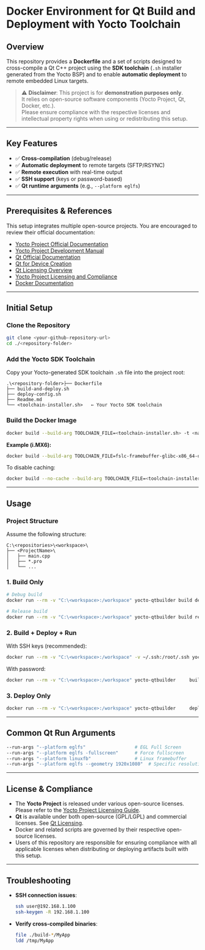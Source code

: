 # Docker Environment for Qt Build and Deployment with Yocto Toolchain

## Overview

This repository provides a **Dockerfile** and a set of scripts designed to cross-compile a Qt C++ project using the **SDK toolchain** (`.sh` installer generated from the Yocto BSP) and to enable **automatic deployment** to remote embedded Linux targets.

> ⚠️ **Disclaimer**: This project is for **demonstration purposes only**.  
> It relies on open-source software components (Yocto Project, Qt, Docker, etc.).  
> Please ensure compliance with the respective licenses and intellectual property rights when using or redistributing this setup.

---

## Key Features

- ✅ **Cross-compilation** (debug/release)
- ✅ **Automatic deployment** to remote targets (SFTP/RSYNC)
- ✅ **Remote execution** with real-time output
- ✅ **SSH support** (keys or password-based)
- ✅ **Qt runtime arguments** (e.g., `--platform eglfs`)

---

## Prerequisites & References

This setup integrates multiple open-source projects. You are encouraged to review their official documentation:

- [Yocto Project Official Documentation](https://docs.yoctoproject.org/)  
- [Yocto Project Development Manual](https://docs.yoctoproject.org/dev-manual/)  
- [Qt Official Documentation](https://doc.qt.io/)  
- [Qt for Device Creation](https://doc.qt.io/QtForDeviceCreation/index.html)  
- [Qt Licensing Overview](https://www.qt.io/licensing/)  
- [Yocto Project Licensing and Compliance](https://docs.yoctoproject.org/ref-manual/ref-manual.html#license-compliance)  
- [Docker Documentation](https://docs.docker.com/)  

---

## Initial Setup

### Clone the Repository
```bash
git clone <your-github-repository-url>
cd ./<repository-folder>
```

### Add the Yocto SDK Toolchain
Copy your Yocto-generated SDK toolchain `.sh` file into the project root:

```
.\<repository-folder>├── Dockerfile
├── build-and-deploy.sh
├── deploy-config.sh
├── Readme.md
└── <toolchain-installer.sh>   ← Your Yocto SDK toolchain
```

### Build the Docker Image
```bash
docker build --build-arg TOOLCHAIN_FILE=<toolchain-installer.sh> -t <name>-qtbuilder .
```

**Example (i.MX6):**
```bash
docker build --build-arg TOOLCHAIN_FILE=fslc-framebuffer-glibc-x86_64-qt-image-armv7at2hf-neon-toolchain-2.3.sh -t yocto-qtbuilder .
```

To disable caching:
```bash
docker build --no-cache --build-arg TOOLCHAIN_FILE=<toolchain-installer.sh> -t <name>-qtbuilder .
```

---

## Usage

### Project Structure
Assume the following structure:

```
C:\<repositories>\<workspace>\
├── <ProjectName>\
│   ├── main.cpp
│   ├── *.pro
│   └── ...
```

### 1. Build Only
```bash
# Debug build
docker run --rm -v "C:\<workspace>:/workspace" yocto-qtbuilder build debug

# Release build
docker run --rm -v "C:\<workspace>:/workspace" yocto-qtbuilder build release
```

### 2. Build + Deploy + Run
With SSH keys (recommended):
```bash
docker run --rm -v "C:\<workspace>:/workspace" -v ~/.ssh:/root/.ssh yocto-qtbuilder     build-deploy release     --ip 192.168.1.100     --user pi     --run-args "--platform eglfs"
```

With password:
```bash
docker run --rm -v "C:\<workspace>:/workspace" yocto-qtbuilder     build-deploy debug     --ip 192.168.1.100     --user root     --password mypassword     --run-args "--platform eglfs -fullscreen"
```

### 3. Deploy Only
```bash
docker run --rm -v "C:\<workspace>:/workspace" yocto-qtbuilder     deploy /workspace/<ProjectName>-build-<kit>-release/<executable>     --ip 192.168.1.100     --run-args "--platform eglfs"
```

---

## Common Qt Run Arguments

```bash
--run-args "--platform eglfs"                  # EGL Full Screen
--run-args "--platform eglfs -fullscreen"      # Force fullscreen
--run-args "--platform linuxfb"                # Linux framebuffer
--run-args "--platform eglfs --geometry 1920x1080"  # Specific resolution
```

---

## License & Compliance

- The **Yocto Project** is released under various open-source licenses. Please refer to the [Yocto Project Licensing Guide](https://docs.yoctoproject.org/ref-manual/ref-manual.html#license-compliance).
- **Qt** is available under both open-source (GPL/LGPL) and commercial licenses. See [Qt Licensing](https://www.qt.io/licensing/).
- Docker and related scripts are governed by their respective open-source licenses.
- Users of this repository are responsible for ensuring compliance with all applicable licenses when distributing or deploying artifacts built with this setup.

---

## Troubleshooting

- **SSH connection issues**:  
  ```bash
  ssh user@192.168.1.100
  ssh-keygen -R 192.168.1.100
  ```
- **Verify cross-compiled binaries**:  
  ```bash
  file ./build-*/MyApp
  ldd /tmp/MyApp
  ```
